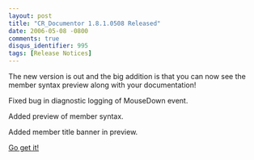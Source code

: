 ```yaml
---
layout: post
title: "CR_Documentor 1.8.1.0508 Released"
date: 2006-05-08 -0800
comments: true
disqus_identifier: 995
tags: [Release Notices]
---
```

The new version is out and the big addition is that you can now see the
member syntax preview along with your documentation!
 
Fixed bug in diagnostic logging of MouseDown event.

Added preview of member syntax.

Added member title banner in preview.

 
 [Go get
it!](/archive/2004/11/15/cr_documentor---the-documentor-plug-in-for-dxcore.aspx)
